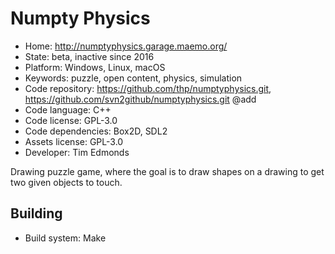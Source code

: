 # Numpty Physics

- Home: http://numptyphysics.garage.maemo.org/
- State: beta, inactive since 2016
- Platform: Windows, Linux, macOS
- Keywords: puzzle, open content, physics, simulation
- Code repository: https://github.com/thp/numptyphysics.git, https://github.com/svn2github/numptyphysics.git @add
- Code language: C++
- Code license: GPL-3.0
- Code dependencies: Box2D, SDL2
- Assets license: GPL-3.0
- Developer: Tim Edmonds

Drawing puzzle game, where the goal is to draw shapes on a drawing to get two given objects to touch.

## Building

- Build system: Make
